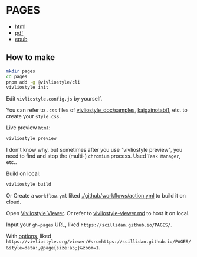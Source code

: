 # PAGES

- [html](https://scillidan.github.io/PAGES/)
- [pdf](https://scillidan.github.io/PAGES/pages.pdf)
- [epub](https://scillidan.github.io/PAGES/epub)

## How to make

```sh
mkdir pages
cd pages
pnpm add -g @vivliostyle/cli
vivliostyle init
```

Edit `vivliostyle.config.js` by yourself.

You can refer to `.css` files of [vivliostyle_doc/samples](https://github.com/vivliostyle/vivliostyle_doc/tree/gh-pages/samples), [kaigainotabi1](https://github.com/MurakamiShinyu/kaigainotabi1), etc. to create your `style.css`.

Live preview `html`:

```sh
vivliostyle preview
```

I don't know why, but sometimes after you use "vivliostyle preview", you need to find and stop the (multi-) `chromium` process. Used `Task Manager`, etc..

Build on local:

```sh
vivliostyle build
```

Or Create a `workflow.yml` liked [./github/workflows/action.yml](action.yml) to build it on cloud.

Open [Vivliostyle Viewer](https://vivliostyle.org/viewer/). Or refer to [vivliostyle-viewer.md](https://github.com/scillidan/PM2-demo/blob/main/_readme/vivliostyle-viewer.md) to host it on local.

Input your `gh-pages` URL, liked `https://scillidan.github.io/PAGES/`.

With [options](https://docs.vivliostyle.org/#/vivliostyle-viewer#url-parameter-options), liked `https://vivliostyle.org/viewer/#src=https://scillidan.github.io/PAGES/&style=data:,@page{size:a5;}&zoom=1`.